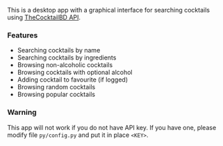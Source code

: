 This is a desktop app with a graphical interface for searching cocktails using [TheCocktailBD API](https://www.thecocktaildb.com/api.php).

### Features
* Searching cocktails by name
* Searching cocktails by ingredients
* Browsing non-alcoholic cocktails
* Browsing cocktails with optional alcohol
* Adding cocktail to favourite (if logged)
* Browsing random cocktails
* Browsing popular cocktails

### Warning
This app will not work if you do not have API key. If you have one, 
please modify file `py/config.py` and put it in place `<KEY>`.
